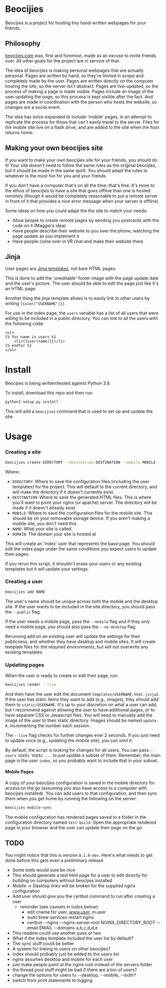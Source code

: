 # Beocijies

Beocijies is a project for hosting tiny hand-written webpages for your friends.

## Philosophy

[beocijies.com](https://beocijies.com) was, first and foremost, made as an excuse to invite friends over.
All other goals for the project are in service of that.

The idea of beocijies is making personal webpages that are actually personal.
Pages are written by hand, so they're limited in scope and completely made by the user.
Pages are written directly on the computer hosting the site, so the server isn't abstract.
Pages are live-updated, so the process of making a page is made visible.
Pages include an image of the user updating the page, so this process is kept visible after the fact.
And pages are made in coordination with the person who hosts the website, so changes are a social event.

The idea has since expanded to include 'mobile' pages, in an attempt to replicate the process for those that can't easily travel to the server.
Files for the mobile site live on a flash drive, and are added to the site when the host returns home.

## Making your own beocijies site

If you want to make your own beocijies site for your friends, you should do it!
Your site doesn't need to follow the same rules as the original beocijies, but it should be made in the same spirit.
You should adapt the rules to whatever is the most fun for you and your friends.

If you don't have a computer that's on all the time, that's fine.
It's more to the ethos of beocijies to have a site that goes offline than one is hosted remotely (though it would be completely reasonable to put a remote server in front of it that provides a nice error message when your server is offline).

Some ideas on how you could adapt the the site to match your needs:
* Allow people to create remote pages by sending you postcards with the code on it (Maggie's idea)
* Have people describe their website to you over the phone, watching the page update as you implement it
* Have people come over in VR chat and make their website there

## Jinja

User pages are [Jinja templates](https://jinja.palletsprojects.com/en/3.1.x/), not bare HTML pages.

This is done to add the 'uneditable' footer image with the page update date and the user's picture.
The user should be able to edit the page just like it's an HTML page.

Another thing the jinja template allows is to easily link to other users by writing `{{user("USERNAME")}}`.

For use in the index page, the `users` variable has a list of all users that were willing to be included in a public directory.
You can link to all the users with the following code:

```jinja2
<ul>
{% for name in users %}
    <li>{{user(name)}}</li>
{% endfor %}
</ul>
```

# Install

Beocijies is being written/tested against Python 3.8.

To install, download this repo and then run:
```sh
python3 setup.py install
```

This will add a `beocijies` command that is used to set up and update the site.

# Usage

### Creating a site

```sh
beocijies create DIRECTORY --destination DESTINATION --mobile MOBILE --name NAME --domain DOMAIN
```

Where:
* `DIRECTORY`: Where to save the configuration files (including the user templates) for the project. This will default to the current directory, and will make the directory if it doesn't currently exist.
* `DESTINATION`: Where to save the generated HTML files. This is where you'll want to point your nginx (or apache) server. The directory will be made if it doesn't already exist
* `MOBILE`: Where to save the configuration files for the mobile site. This should be on your removable storage device. If you aren't making a mobile site, you don't need this.
* `NAME`: What your site is called.
* `DOMAIN`: The domain your site is hosted at

This will create an 'index' user that represents the base page.
You should edit the index page under the same conditions you expect users to update their pages.

If you rerun this script, it shouldn't erase your users or any existing templates but it will update your settings.

### Creating a user

```sh
beocijies add NAME
```

The user's name should be unique across both the mobile and the desktop site.
If the user wants to be included in the site directory, you should pass the `--public` flag.

If the user needs a mobile page, pass the `--mobile` flag and if they _only_ need a mobile page, you should also pass the `--no-desktop` flag.

Rerunning add on an existing user will update the settings for their publicness, and whether they have desktop and mobile sites.
It will create template files for the required environments, but will not overwrite any existing templates.

### Updating pages

When the user is ready to create or edit their page, run:

```sh
beocijies render --live
```

And then have the user edit the document `templates/USERNAME.html.jinja2`.
If the user has static items they want to add (e.g., images), they should add them to `static/USERNAME`.
It's up to your discretion on what a user can add, but I recommend against allowing the user to have additional pages, or to have separate CSS or Javascript files.
You will need to manually add the image of the user to their static directory. Images should be named `update-#`, incrementing the number each session.

The `--live` flag checks for further changes ever 2 seconds. If you just need to update once (e.g., updating the mobile site), you can omit it.

By default, the script is looking for changes for all users.
You can pass `--users USER1 USER2 ...` to just update a subset of them.
Remember, the main page is the user `index`, so you probably want to include that in your subset.

#### Mobile Pages

A copy of your beocijies configuration is saved in the mobile directory for access on the go (assuming you also have access to a computer with beocijies installed).
You can add users to that configuration, and then sync them when you get home by running the following on the server:

```sh
beocijies mobile-sync
```

The mobile configuration has rendered pages saved to a folder in the configuration directory named `test-build`.
Open the appropriate rendered page in your browser and the user can update their page on the go

## TODO

You might notice that this is version `0.1.0-dev`.
Here's what needs to get done before this gets even a preliminary release
* Some tests would sure be nice
* This should generate a test html page for a user to edit directly for building on computers without beocijies installed
* Mobile -> Desktop links will be broken for the supplied nginx configuration
* Add user should give you the certbot command to run after creating a user
  * reminder (see caveats in todos below):
    * edit cname for user, www.user, m.user
    * sudo brew services restart nginx
    * certbot --nginx --nginx-server-root NGINX_DIRECTORY_ROOT --email EMAIL --domains a,b,c,d,d,e
* This readme could use another pass or two
* What if the index template included the user list by default?
* The sync stuff could be better
* A system for linking to users on other beocijies?
* index should probably just be added to the users list
* nginx assumes desktop and mobile for each user
* just make people point at the nginx root instead of the servers folder
* the thread pool stuff might be bad if there are a ton of users?
* change the options for users to --desktop, --mobile, --both?
* switch from print statements to logging